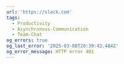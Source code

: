 ```yaml
---
url: 'https://slack.com'
tags:
  - Productivity
  - Asynchronous-Communication
  - Team-Chat
og_errors: true
og_last_error: '2025-03-08T20:39:42.484Z'
og_error_message: HTTP error 401
---
```


